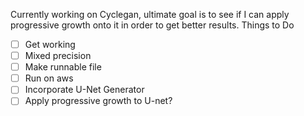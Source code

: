 Currently working on Cyclegan, ultimate goal is to see if I can apply progressive growth onto it in order to get better results.
Things to Do
- [ ] Get working
- [ ] Mixed precision
- [ ] Make runnable file
- [ ] Run on aws
- [ ] Incorporate U-Net Generator
- [ ] Apply progressive growth to U-net?
